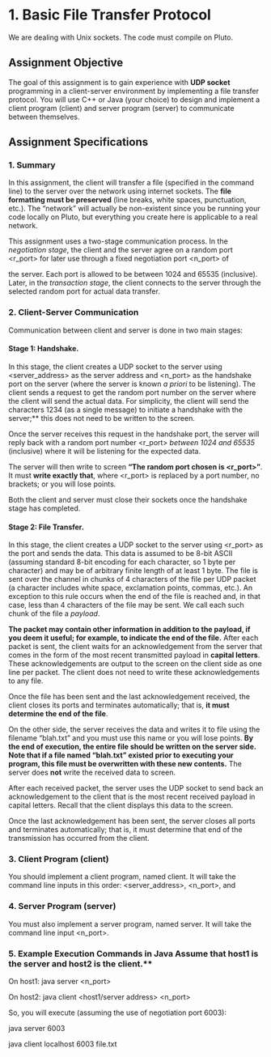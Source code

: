 # 1. Basic File Transfer Protocol

We are dealing with Unix sockets. The code must compile on Pluto. 

## **Assignment Objective**

The goal of this assignment is to gain experience with **UDP socket** programming in a client-server environment by implementing a file transfer protocol. You will use C++ or Java (your choice)  to  design  and  implement  a  client  program  (client)  and  server  program  (server)  to communicate between themselves. 

##  **Assignment Specifications** 
### 1. **Summary** 

In this assignment, the client will transfer a file <filename> (specified in the command line) to the server over the network using internet sockets. The **file formatting must be preserved** (line breaks, white spaces, punctuation, etc.). The “network” will actually be non-existent since you be running your code locally on Pluto, but everything you create here is applicable to a real network. 

This assignment uses a two-stage communication process. In the *negotiation stage*, the client and the server agree on a random port <r\_port> for later use through a fixed negotiation port <n\_port> of 

the server. Each port is allowed to be between 1024 and 65535 (inclusive). Later, in the *transaction stage*, the client connects to the server through the selected random port for actual data transfer. 

### 2. **Client-Server Communication**  

Communication between client and server is done in two main stages:

####  Stage  1: Handshake.  
  In  this  stage,  the  client  creates  a  UDP  socket  to  the  server  using <server\_address> as the server address and <n\_port> as the handshake port on the server (where the server is known *a priori* to be listening). The client sends a request to get the random port number on the server where the client will send the actual data. For simplicity, the client will send the characters 1234 (as a single message) to initiate a handshake with the server;** this does not need to be written to the screen. 

Once the server receives this request in the handshake port, the server will reply back with a random port  number  <r\_port>  *between  1024  and  65535*  (inclusive)  where  it  will  be  listening  for  the expected data.  

The server will then write to screen **“The random port chosen is <r\_port>”**. It must **write exactly that**, where <r\_port> is replaced by a port number, no brackets; or you will lose points.  

Both the client and server must close their sockets once the handshake stage has completed.  

####  Stage 2: File Transfer.
  In this stage, the client creates a UDP socket to the server using <r\_port> as the port and sends the data. This data is assumed to be 8-bit ASCII (assuming standard 8-bit encoding for each character, so 1 byte per character) and may be of arbitrary finite length of at least 1 byte. The file is sent over the channel in chunks of 4 characters of the file per UDP packet (a character includes white space, exclamation points, commas, etc.).  An exception to this rule occurs when the end of the file is reached and, in that case, less than 4 characters of the file may be sent. We call each such chunk of the file a *payload*. 

**The packet may contain other information in addition to the payload, if you deem it useful; for example,  to  indicate  the  end  of  the  file.**  After  each  packet  is  sent,  the  client  waits  for  an acknowledgement from the server that comes in the form of the most recent transmitted payload in **capital letters**. These acknowledgements are output to the screen on the client side as one line per packet. The client does not need to write these acknowledgements to any file. 

Once the file has been sent and the last acknowledgement received, the client closes its ports and terminates automatically; that is, **it must determine the end of the file**. 

On the other side, the server receives the data and writes it to file using the filename “blah.txt” and you must use this name or you will lose points.  **By the end of execution, the entire file should be written on the server side. Note that if a file named “**blah.txt**” existed prior to executing your program, this file must be overwritten with these new contents.**  The server does **not** write the received data to screen. 

After each received packet, the server uses the UDP socket to send back an acknowledgement to the client that is the most recent received payload in capital letters. Recall that the client displays this data to the screen. 

Once the last acknowledgement has been sent, the server closes all ports and terminates automatically; that is, it must determine that end of the transmission has occurred from the client.  

###  3. **Client Program (**client**)** 

You should implement a client program, named client. It will take the command line inputs in this order: <server\_address>, <n\_port>, and <filename> 

###  4. **Server Program (server)** 

You must also implement a server program, named server.  It will take the command line input <n\_port>.   

###  5. **Example Execution Commands in Java** Assume that host1 is the server and host2 is the client.** 

On host1: java server <n\_port>

On host2: java client <host1/server address> <n\_port> <filename>

So, you will execute (assuming the use of negotiation port 6003): 

java server 6003

java client localhost 6003 file.txt

